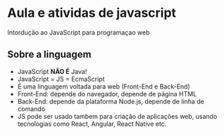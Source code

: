 # Aula e atividas de javascript

Intordução ao JavaScript para programaçao web

## Sobre a linguagem 

- JavaScript **NÃO É** Java!
- JavaScript = JS = EcmaScript
- É uma linguagem voltada para web (Front-End e Back-End)
- Front-End: depende do navegador, depende de página HTML
- Back-End: depende da plataforma Node.js, depende de linha de comando 
- JS pode ser usado tambem para criação de aplicações web, usando tecnologias como React, Angular, React Native etc.